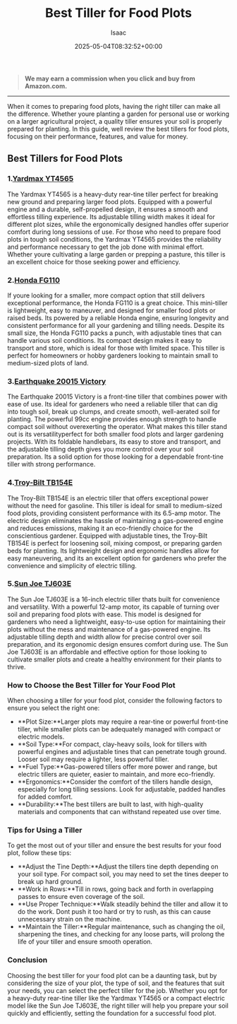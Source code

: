 ﻿---
author: Isaac
layout: post
title: Best Tiller for Food Plots
date: '2025-05-04T08:32:52+00:00'
categories:
- Guide
tags: []
slug: /best-tiller-for-food-plots/
lastmod: 2025-05-07T12:21:25+03:00
---
> **We may earn a commission when you click and buy from Amazon.com.**
>

---
When it comes to preparing food plots, having the right tiller can make all the difference. Whether youre planting a garden for personal use or working on a larger agricultural project, a quality tiller ensures your soil is properly prepared for planting. In this guide, well review the best tillers for food plots, focusing on their performance, features, and value for money.
## Best Tillers for Food Plots
### 1.[Yardmax YT4565](https://www.amazon.com/dp/B00IXG4FZ6?tag=p-policy-20)
The Yardmax YT4565 is a heavy-duty rear-tine tiller perfect for breaking new ground and preparing larger food plots. Equipped with a powerful engine and a durable, self-propelled design, it ensures a smooth and effortless tilling experience. Its adjustable tilling width makes it ideal for different plot sizes, while the ergonomically designed handles offer superior comfort during long sessions of use.
For those who need to prepare food plots in tough soil conditions, the Yardmax YT4565 provides the reliability and performance necessary to get the job done with minimal effort. Whether youre cultivating a large garden or prepping a pasture, this tiller is an excellent choice for those seeking power and efficiency.
### 2.[Honda FG110](https://www.amazon.com/dp/B07TLXFXLQ?tag=p-policy-20)
If youre looking for a smaller, more compact option that still delivers exceptional performance, the Honda FG110 is a great choice. This mini-tiller is lightweight, easy to maneuver, and designed for smaller food plots or raised beds. Its powered by a reliable Honda engine, ensuring longevity and consistent performance for all your gardening and tilling needs.
Despite its small size, the Honda FG110 packs a punch, with adjustable tines that can handle various soil conditions. Its compact design makes it easy to transport and store, which is ideal for those with limited space. This tiller is perfect for homeowners or hobby gardeners looking to maintain small to medium-sized plots of land.
### 3.[Earthquake 20015 Victory](https://www.amazon.com/dp/B078CGNYZZ?tag=p-policy-20)
The Earthquake 20015 Victory is a front-tine tiller that combines power with ease of use. Its ideal for gardeners who need a reliable tiller that can dig into tough soil, break up clumps, and create smooth, well-aerated soil for planting. The powerful 99cc engine provides enough strength to handle compact soil without overexerting the operator.
What makes this tiller stand out is its versatilityperfect for both smaller food plots and larger gardening projects. With its foldable handlebars, its easy to store and transport, and the adjustable tilling depth gives you more control over your soil preparation. Its a solid option for those looking for a dependable front-tine tiller with strong performance.
### 4.[Troy-Bilt TB154E](https://www.amazon.com/dp/B07NYQJWB2?tag=p-policy-20)
The Troy-Bilt TB154E is an electric tiller that offers exceptional power without the need for gasoline. This tiller is ideal for small to medium-sized food plots, providing consistent performance with its 6.5-amp motor. The electric design eliminates the hassle of maintaining a gas-powered engine and reduces emissions, making it an eco-friendly choice for the conscientious gardener.
Equipped with adjustable tines, the Troy-Bilt TB154E is perfect for loosening soil, mixing compost, or preparing garden beds for planting. Its lightweight design and ergonomic handles allow for easy maneuvering, and its an excellent option for gardeners who prefer the convenience and simplicity of electric tilling.
### 5.[Sun Joe TJ603E](https://www.amazon.com/dp/B07MQK8YT4?tag=p-policy-20)
The Sun Joe TJ603E is a 16-inch electric tiller thats built for convenience and versatility. With a powerful 12-amp motor, its capable of turning over soil and preparing food plots with ease. This model is designed for gardeners who need a lightweight, easy-to-use option for maintaining their plots without the mess and maintenance of a gas-powered engine.
Its adjustable tilling depth and width allow for precise control over soil preparation, and its ergonomic design ensures comfort during use. The Sun Joe TJ603E is an affordable and effective option for those looking to cultivate smaller plots and create a healthy environment for their plants to thrive.
### How to Choose the Best Tiller for Your Food Plot
When choosing a tiller for your food plot, consider the following factors to ensure you select the right one:
- **Plot Size:**Larger plots may require a rear-tine or powerful front-tine tiller, while smaller plots can be adequately managed with compact or electric models.
- **Soil Type:**For compact, clay-heavy soils, look for tillers with powerful engines and adjustable tines that can penetrate tough ground. Looser soil may require a lighter, less powerful tiller.
- **Fuel Type:**Gas-powered tillers offer more power and range, but electric tillers are quieter, easier to maintain, and more eco-friendly.
- **Ergonomics:**Consider the comfort of the tillers handle design, especially for long tilling sessions. Look for adjustable, padded handles for added comfort.
- **Durability:**The best tillers are built to last, with high-quality materials and components that can withstand repeated use over time.
### Tips for Using a Tiller
To get the most out of your tiller and ensure the best results for your food plot, follow these tips:
- **Adjust the Tine Depth:**Adjust the tillers tine depth depending on your soil type. For compact soil, you may need to set the tines deeper to break up hard ground.
- **Work in Rows:**Till in rows, going back and forth in overlapping passes to ensure even coverage of the soil.
- **Use Proper Technique:**Walk steadily behind the tiller and allow it to do the work. Dont push it too hard or try to rush, as this can cause unnecessary strain on the machine.
- **Maintain the Tiller:**Regular maintenance, such as changing the oil, sharpening the tines, and checking for any loose parts, will prolong the life of your tiller and ensure smooth operation.
### Conclusion
Choosing the best tiller for your food plot can be a daunting task, but by considering the size of your plot, the type of soil, and the features that suit your needs, you can select the perfect tiller for the job. Whether you opt for a heavy-duty rear-tine tiller like the Yardmax YT4565 or a compact electric model like the Sun Joe TJ603E, the right tiller will help you prepare your soil quickly and efficiently, setting the foundation for a successful food plot.